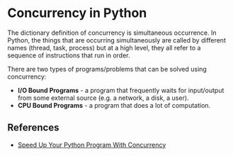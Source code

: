 # Concurrency in Python

The dictionary definition of concurrency is simultaneous occurrence.
In Python, the things that are occurring simultaneously are called
by different names (thread, task, process) but at a high level, they
all refer to a sequence of instructions that run in order.

There are two types of programs/problems that can be solved using
concurrency:

- **I/O Bound Programs** - a program that frequently waits for
  input/output from some external source (e.g. a network, a disk, a
  user).
- **CPU Bound Programs** - a program that does a lot of computation.

## References

- [Speed Up Your Python Program With Concurrency](https://realpython.com/python-concurrency/)